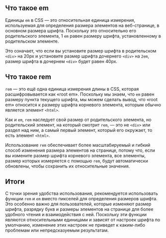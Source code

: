 ## Что такое em

Единицы `em` в CSS — это относительная единица измерения, используемая для определения размера элементов на веб-странице, в основном размера шрифта. Поскольку это относительно его родительского элемента, 1 `em` равен размеру шрифта, установленному в родительском элементе.

Это означает, что если вы установите размер шрифта в родительском `<div>` на 20px и установите размер шрифта дочернего `<div>` на `2em`, размер шрифта в дочернем `<div>` будет равен 40px.

## Что такое rem

`rem` — это ещё одна единица измерения длины в CSS, которая расшифровывается как «root em». Поскольку мы знаем, что `em` равен размеру пункта текущего шрифта, мы можем сделать вывод, что «root em» относится к размеру шрифта корневого элемента, которым обычно является элемент `<html>`.

Как и `em`, `rem` наследует свой размер от родительского элемента, но родительский элемент, на который смотрит `rem`, — это не `<div>` или раздел над ним, а самый первый элемент, который его окружает, то есть элемент `<html>`.

Использование `rem` обеспечивает более масштабируемый и гибкий способ изменения размера элементов на странице, потому что, если вы измените размер шрифта корневого элемента, все элементы, размер которых измеряется с помощью `rem`, будут автоматически обновлены, чтобы сохранить их относительные значения.

## Итоги

С точки зрения удобства использования, рекомендуется использовать функции `rem` и `em` вместо пикселей для определения размеров шрифта. Это особенно важно для пользователей, которые изменяют размер шрифта, разрядку букв и размеры элементов на странице для более удобного чтения и взаимодействия с ней. Поскольку эти функции являются относительными единицами и зависят от настроек шрифта по умолчанию, изменение этих настроек не приведет к каким-либо проблемам или непредсказуемым результатам.
